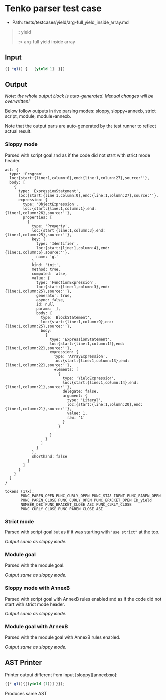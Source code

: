 # Tenko parser test case

- Path: tests/testcases/yield/arg-full_yield_inside_array.md

> :: yield
>
> ::> arg-full yield inside array

## Input

`````js
({ *g1() {   [yield 1]  }})
`````

## Output

_Note: the whole output block is auto-generated. Manual changes will be overwritten!_

Below follow outputs in five parsing modes: sloppy, sloppy+annexb, strict script, module, module+annexb.

Note that the output parts are auto-generated by the test runner to reflect actual result.

### Sloppy mode

Parsed with script goal and as if the code did not start with strict mode header.

`````
ast: {
  type: 'Program',
  loc:{start:{line:1,column:0},end:{line:1,column:27},source:''},
  body: [
    {
      type: 'ExpressionStatement',
      loc:{start:{line:1,column:0},end:{line:1,column:27},source:''},
      expression: {
        type: 'ObjectExpression',
        loc:{start:{line:1,column:1},end:{line:1,column:26},source:''},
        properties: [
          {
            type: 'Property',
            loc:{start:{line:1,column:3},end:{line:1,column:25},source:''},
            key: {
              type: 'Identifier',
              loc:{start:{line:1,column:4},end:{line:1,column:6},source:''},
              name: 'g1'
            },
            kind: 'init',
            method: true,
            computed: false,
            value: {
              type: 'FunctionExpression',
              loc:{start:{line:1,column:3},end:{line:1,column:25},source:''},
              generator: true,
              async: false,
              id: null,
              params: [],
              body: {
                type: 'BlockStatement',
                loc:{start:{line:1,column:9},end:{line:1,column:25},source:''},
                body: [
                  {
                    type: 'ExpressionStatement',
                    loc:{start:{line:1,column:13},end:{line:1,column:22},source:''},
                    expression: {
                      type: 'ArrayExpression',
                      loc:{start:{line:1,column:13},end:{line:1,column:22},source:''},
                      elements: [
                        {
                          type: 'YieldExpression',
                          loc:{start:{line:1,column:14},end:{line:1,column:21},source:''},
                          delegate: false,
                          argument: {
                            type: 'Literal',
                            loc:{start:{line:1,column:20},end:{line:1,column:21},source:''},
                            value: 1,
                            raw: '1'
                          }
                        }
                      ]
                    }
                  }
                ]
              }
            },
            shorthand: false
          }
        ]
      }
    }
  ]
}

tokens (17x):
       PUNC_PAREN_OPEN PUNC_CURLY_OPEN PUNC_STAR IDENT PUNC_PAREN_OPEN
       PUNC_PAREN_CLOSE PUNC_CURLY_OPEN PUNC_BRACKET_OPEN ID_yield
       NUMBER_DEC PUNC_BRACKET_CLOSE ASI PUNC_CURLY_CLOSE
       PUNC_CURLY_CLOSE PUNC_PAREN_CLOSE ASI
`````

### Strict mode

Parsed with script goal but as if it was starting with `"use strict"` at the top.

_Output same as sloppy mode._

### Module goal

Parsed with the module goal.

_Output same as sloppy mode._

### Sloppy mode with AnnexB

Parsed with script goal with AnnexB rules enabled and as if the code did not start with strict mode header.

_Output same as sloppy mode._

### Module goal with AnnexB

Parsed with the module goal with AnnexB rules enabled.

_Output same as sloppy mode._

## AST Printer

Printer output different from input [sloppy][annexb:no]:

````js
({* g1(){[(yield (1))];}});
````

Produces same AST
